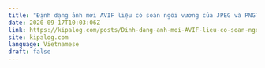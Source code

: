 ```yaml
---
title: "Định dạng ảnh mới AVIF liệu có soán ngôi vương của JPEG và PNG?"
date: 2020-09-17T10:03:06Z
link: https://kipalog.com/posts/Dinh-dang-anh-moi-AVIF-lieu-co-soan-ngoi-vuong-cua-JPEG-va-PNG?utm_medium=RSS&utm_source=news.12bit.vn
site: kipalog.com
language: Vietnamese
draft: false
---
```

